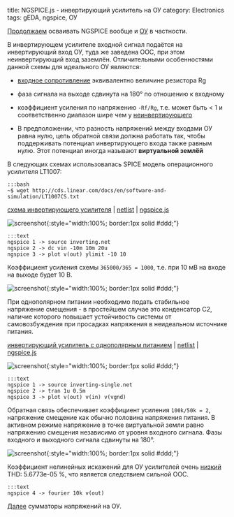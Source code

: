 title: NGSPICE.js - инвертирующий усилитель на ОУ
category: Electronics
tags: gEDA, ngspice, ОУ

[Продолжаем]({filename}../2016-10-28-ngspice-introduction/2016-10-28-ngspice-introduction.md) осваивать NGSPICE вообще и [ОУ]({filename}../2016-11-18-op-amp-basics/2016-11-18-op-amp-basics.md) в частности.

В инвертирующем усилителе входной сигнал подаётся на инвертирующий вход ОУ, туда же заведена ООС, при этом неинвертирующий вход заземлён. Отличительными особенностями данной схемы для идеального ОУ являются:

  - [входное сопротивление]({filename}../2016-11-04-input-output-impedance/2016-11-04-input-output-impedance.md) эквивалентно величине резистора Rg

  - фаза сигнала на выходе сдвинута на 180° по отношению к входному

  - коэффициент усиления по напряжению ```-Rf/Rg```, т.е. может быть < 1 и соответственно диапазон шире чем у [неинвертирующего]({filename}../2016-11-21-op-amp-non-inverting/2016-11-21-op-amp-non-inverting.md)

  - В предположении, что разность напряжений между входами ОУ равна нулю, цепь обратной связи должна работать так, чтобы поддерживать потенциал инвертирующего входа также равным нулю. Этот потенциал иногда называют **виртуальной землёй** 


<!-- 
<a href="{attach}LT1007CS.txt"></a>
-->

В следующих схемах использовалась SPICE модель операционного усилителя LT1007:

    :::bash
    ~$ wget http://cds.linear.com/docs/en/software-and-simulation/LT1007CS.txt

[схема инвертирующего усилителя]({attach}inverting.sch) | [netlist]({attach}inverting.net) | [ngspice.js](https://ngspice.js.org/?gist=2b635c0b8bae28e0ab4152cde6eb475d)

![screenshot]({attach}show-img-inverting.png){:style="width:100%; border:1px solid #ddd;"}

    :::text
    ngspice 1 -> source inverting.net
    ngspice 2 -> dc vin -10m 10m 20u
    ngspice 3 -> plot v(out) ylimit -10 10

Коэффициент усиления схемы ```365000/365 = 1000```, т.е. при 10 мВ на входе на выходе будет 10 В.

![screenshot]({attach}inverting-canvas.png){:style="width:100%; border:1px solid #ddd;"}

При однополярном питании необходимо подать стабильное напряжение смещения - в простейшем случае это конденсатор C2, наличие которого повышает устойчивость системы от самовозбуждения при просадках напряжения в неидеальном источнике питания.

[инвертирующий усилитель с однополярным питанием]({attach}inverting-single.sch) | [netlist]({attach}inverting-single.net) | [ngspice.js](https://ngspice.js.org/?gist=fb963c63f640a5012853ae869a6ee912)

![screenshot]({attach}show-img-inverting-single.png){:style="width:100%; border:1px solid #ddd;"}

    :::text
    ngspice 1 -> source inverting-single.net
    ngspice 2 -> tran 1u 0.5m
    ngspice 3 -> plot v(out) v(in) v(vgnd)

Обратная связь обеспечивает коэффициент усиления ```100k/50k = 2```, напряжение смещение как обычно половина напряжения питания. В активном режиме напряжение в точке виртуальной земли равно напряжению смещения независимо от уровня входного сигнала. Фазы входного и выходного сигнала сдвинуты на 180°.

![screenshot]({attach}inverting-single-canvas.png){:style="width:100%; border:1px solid #ddd;"}

 Коэффициент нелинейных искажений для ОУ усилителей очень [низкий](https://ngspice.js.org/?gist=ba2f8531a36037d47487ce7074520f84) THD: 5.6773e-05 %, что является следствием сильной ООС.

    :::text
    ngspice 4 -> fourier 10k v(out)

[Далее]({filename}../2016-11-23-op-amp-summing/2016-11-23-op-amp-summing.md) сумматоры напряжений на ОУ.